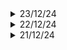 <details>
   <summary>23/12/24</summary>
  
  ## Key Learnings
   ### MATLAB
   - Simulation of ASK modulator and demodulator using Simulink
   - Introduction to Bernoulli binary generator
   - Extending ASK to achieve FSK which is nothing but addition of two ASK signals
   - Introduction to hardware simulation of a self balancing motorcycle which is programmed as an inverted pendulum
   - There are a lot of examples in simulink to go through, they each cover a unique concept
   - In MATLAB website there are way more apps, so we can use them to our advantage 

   ### C++
   - All about integers, modulo wrap around concept, why unsigned integers are unfavored, when an expression involves signed and unsigned operands, the signed operand is converted to unsigned.
   - Introduction to fixed width integers
   - Scientific notation

   ### Project Based Learning
   - Building a text editor in C
   - Difference between canonical and raw mode of terminal
   - Built a simple program which prints ASCII value of the character which I just give as input without pressing enter.
   - ECHO feature is what causes each key you type to be printed to terminal
</details>


<details>
   <summary>22/12/24</summary>
  
  ## Key Learnings
  - C++ : Program terminated with signal SIGFPE, arithmetic exception error. Different data types. `void` is a special case. You can `return void()` from a function or just `return`. Review of Substring program (longest substring of non-repeating characters).
  - Before you StartUp book: Five major themes: Product, Competition, Cash, Legal System and Team
  - PCB Designing: Finished adding footprints, placed components roughly on the PCB
  - MATLAB: Basics of simulink and how to use it. Example projects: mobile rover, self-balancing robot, race car, automatic guitar tuner.
  - Some basics to be learnt: PID Control, low pass filtering, curve fitting, mean, median, std, scatter plot, FFT, inv of matrix, image segmentation, deep learning, optimization.
</details>


<details>
   <summary>21/12/24</summary>
  
  ## Key Learnings
  - C++ for 3 hours
  - PCB designing: Finished the schematic design of STM32 + RF integration module. Learnt antenna impedance matching.
  - Dopamine Detox Book finished
  - Newton's Cradle Explained: Conservation of energy/momentum seems to be the wrong approach to explain it. There is something called Hertz's adjustment to Hookes' law
  - Reviewed some companies that specialise in RF domain
  - Project Based Learning in C: Writing a shell in C, learnt about tokenization of a string, which makes work so much easier
</details>


